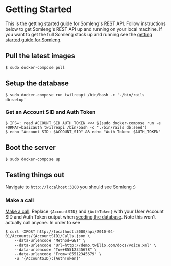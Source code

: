 # Getting Started

This is the getting started guide for Somleng's REST API. Follow instructions below to get Somleng's REST API up and running on your local machine. If you want to get the full Somleng stack up and running see the [getting started guide for Somleng](https://github.com/somleng/somleng-project/blob/master/docs/GETTING_STARTED.md).

## Pull the latest images

```
$ sudo docker-compose pull
```

## Setup the database

```
$ sudo docker-compose run twilreapi /bin/bash -c './bin/rails db:setup'
```

### Get an Account SID and Auth Token

```
$ IFS=: read ACCOUNT_SID AUTH_TOKEN <<< $(sudo docker-compose run -e FORMAT=basicauth twilreapi /bin/bash -c './bin/rails db:seed')
$ echo "Account SID: $ACCOUNT_SID" && echo "Auth Token: $AUTH_TOKEN"
```

## Boot the server

```
$ sudo docker-compose up
```

## Testing things out

Navigate to `http://localhost:3000` you should see Somleng :)

### Make a call

[Make a call](https://www.twilio.com/docs/api/voice/making-calls?code-sample=code-make-an-outbound-call&code-language=curl&code-sdk-version=json). Replace `{AccountSID}` and `{AuthToken}` with your User Account SID and Auth Token output when [seeding the database](#seed-the-database). Note this won't actually call anyone. In order to see

```
$ curl -XPOST http://localhost:3000/api/2010-04-01/Accounts/{AccountSID}/Calls.json \
    --data-urlencode "Method=GET" \
    --data-urlencode "Url=http://demo.twilio.com/docs/voice.xml" \
    --data-urlencode "To=+85512345678" \
    --data-urlencode "From=+85512345679" \
    -u '{AccountSID}:{AuthToken}'
```

